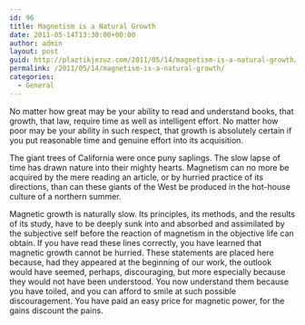 ```yaml
---
id: 96
title: Magnetism is a Natural Growth
date: 2011-05-14T13:30:00+00:00
author: admin
layout: post
guid: http://plaztikjezuz.com/2011/05/14/magnetism-is-a-natural-growth/
permalink: /2011/05/14/magnetism-is-a-natural-growth/
categories:
  - General
---
```

No matter how great may be your ability to read and understand books, that growth, that law, require time as well as intelligent effort. No matter how poor may be your ability in such respect, that growth is absolutely certain if you put reasonable time and genuine effort into its acquisition. 

The giant trees of California were once puny saplings. The slow lapse of time has drawn nature into their mighty hearts. Magnetism can no more be acquired by the mere reading an article, or by hurried practice of its directions, than can these giants of the West be produced in the hot-house culture of a northern summer. 

Magnetic growth is naturally slow. Its principles, its methods, and the results of its study, have to be deeply sunk into and absorbed and assimilated by the subjective self before the reaction of magnetism in the objective life can obtain. If you have read these lines correctly, you have learned that magnetic growth cannot be hurried. These statements are placed here because, had they appeared at the beginning of our work, the outlook would have seemed, perhaps, discouraging, but more especially because they would not have been understood. You now understand them because you have toiled, and you can afford to smile at such possible discouragement. You have paid an easy price for magnetic power, for the gains discount the pains.